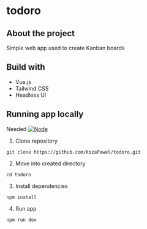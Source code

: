 # todoro

## About the project

Simple web app used to create Kanban boards

## Build with

- Vue.js
- Tailwind CSS
- Headless UI

## Running app locally

Needed [![Node](https://img.shields.io/badge/Node.js-5FA04E?style=for-the-badge&logo=nodedotjs&logoColor=5fa04e&color=000000)](https://nodejs.org/en)

1. Clone repository

```
git clone https://github.com/KozaPawel/todoro.git
```

2. Move into created directory

```
cd todoro
```

3. Install dependencies

```
npm install
```

4. Run app

```
npm run dev
```
